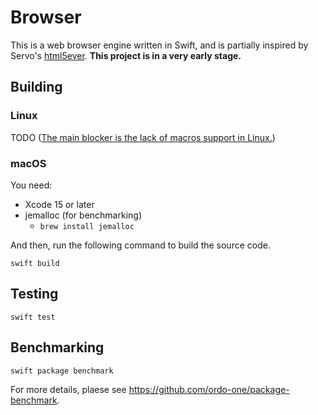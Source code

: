 # Browser

This is a web browser engine written in Swift, and is partially inspired by Servo's [html5ever](https://github.com/servo/html5ever). **This project is in a very early stage.**

## Building

### Linux

TODO ([The main blocker is the lack of macros support in Linux.](https://forums.swift.org/t/65427))

### macOS

You need:

- Xcode 15 or later
- jemalloc (for benchmarking)
  - `brew install jemalloc`

And then, run the following command to build the source code.

```shell
swift build
```

## Testing

```shell
swift test
```

## Benchmarking

```shell
swift package benchmark
```

For more details, plaese see https://github.com/ordo-one/package-benchmark.
